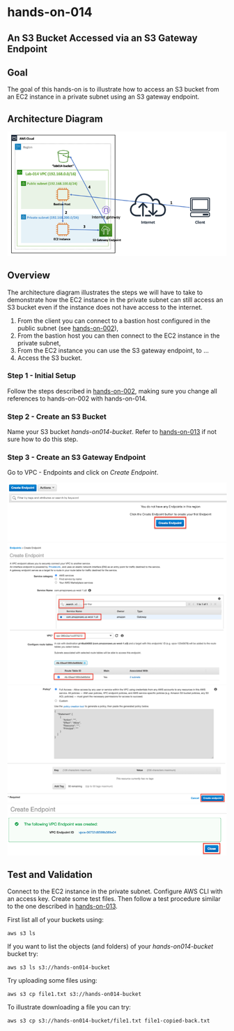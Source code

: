 # hands-on-014

## An S3 Bucket Accessed via an S3 Gateway Endpoint


## Goal
The goal of this hands-on is to illustrate how to access an S3 bucket from an EC2 instance in a private subnet using an S3 gateway endpoint.

## Architecture Diagram

![hands-on-014-arch-01](images/hands-on-014-arch-01.png)

## Overview
The architecture diagram illustrates the steps we will have to take to demonstrate how the EC2 instance in the private subnet can still access an S3 bucket even if the instance does not have access to the internet.

1. From the client you can connect to a bastion host configured in the public subnet (see [hands-on-002](../hands-on-002)),
2. From the bastion host you can then connect to the EC2 instance in the private subnet,
3. From the EC2 instance you can use the S3 gateway endpoint, to ...
4. Access the S3 bucket.  

### Step 1 - Initial Setup

Follow the steps described in [hands-on-002](../hands-on-002), making sure you change all references to hands-on-002 with hands-on-014.

### Step 2 - Create an S3 Bucket

Name your S3 bucket *hands-on014-bucket*. Refer to [hands-on-013](../hands-on-013) if not sure how to do this step.   

### Step 3 - Create an S3 Gateway Endpoint

Go to VPC - Endpoints and click on *Create Endpoint*.

![hands-on-014-scrn-01](images/hands-on-014-scrn-01.png)
![hands-on-014-scrn-02](images/hands-on-014-scrn-02.png)
![hands-on-014-scrn-03](images/hands-on-014-scrn-03.png)
![hands-on-014-scrn-04](images/hands-on-014-scrn-04.png)

## Test and Validation
Connect to the EC2 instance in the private subnet. Configure AWS CLI with an access key. Create some test files. Then follow a test procedure similar to the one described in [hands-on-013](../hands-on-013).

First list all of your buckets using:

```
aws s3 ls
```

If you want to list the objects (and folders) of your *hands-on014-bucket* bucket try:

```
aws s3 ls s3://hands-on014-bucket
```

Try uploading some files using:

```
aws s3 cp file1.txt s3://hands-on014-bucket
```

To illustrate downloading a file you can try:

```
aws s3 cp s3://hands-on014-bucket/file1.txt file1-copied-back.txt
```

